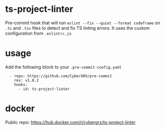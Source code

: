 # ts-project-linter

Pre-commit hook that will run `eslint --fix --quiet --format codeframe` on `.ts` and `.tsx` files to detect and fix TS linting errors. It uses the custom configuration from `.eslintrc.js`.

# usage

Add the following block to your `.pre-commit-config.yaml`

```
  - repo: https://github.com/CyberGRX/pre-commit
    rev: v1.0.2
    hooks:
      - id: ts-project-linter
```

# docker

Public repo: https://hub.docker.com/r/cybergrx/ts-project-linter
